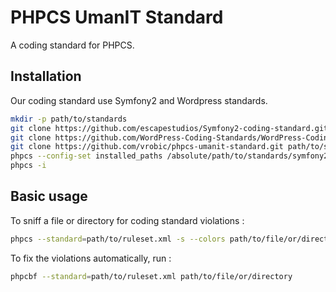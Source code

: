 # PHPCS UmanIT Standard

A coding standard for PHPCS.

## Installation

Our coding standard use Symfony2 and Wordpress standards.

```sh
mkdir -p path/to/standards
git clone https://github.com/escapestudios/Symfony2-coding-standard.git path/to/standards/symfony2
git clone https://github.com/WordPress-Coding-Standards/WordPress-Coding-Standards.git path/to/standards/wordpress
git clone https://github.com/vrobic/phpcs-umanit-standard.git path/to/standards/umanit
phpcs --config-set installed_paths /absolute/path/to/standards/symfony2,/absolute/path/to/standards/wordpress,/absolute/path/to/standards/umanit
phpcs -i
```

## Basic usage

To sniff a file or directory for coding standard violations :

```sh
phpcs --standard=path/to/ruleset.xml -s --colors path/to/file/or/directory
```

To fix the violations automatically, run :

```sh
phpcbf --standard=path/to/ruleset.xml path/to/file/or/directory
```
